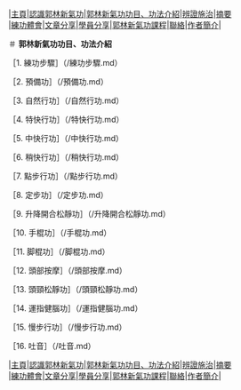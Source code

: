 |[主頁](/README.md)|[認識郭林新氣功](/a1.md)|[郭林新氣功功目、功法介紹](/a2.md)|[辨證施治](/a3.md)|[摘要](/a4.md)  
|[練功體會](/a5.md)|[文章分享](/a6.md)|[學員分享](/a7.md)|[郭林新氣功課程](/a8.md)|[聯絡](/a9.md)|[作者簡介](/a10.md)|  

＃  **郭林新氣功功目、功法介紹**  

［1. 練功步驟］（/練功步驟.md）  

［2. 預備功］（/預備功.md）  

［3. 自然行功］（/自然行功.md）  

［4. 特快行功］（/特快行功.md）  

［5. 中快行功］（/中快行功.md）  

［6. 稍快行功］（/稍快行功.md）  

［7. 點步行功］（/點步行功.md）  

［8. 定步功］（/定步功.md）  

［9. 升降開合松靜功］（/升降開合松靜功.md）  

［10. 手棍功］（/手棍功.md）  

［11. 脚棍功］（/脚棍功.md）  

［12. 頭部按摩］（/頭部按摩.md）  

［13. 頭頸松靜功］（/頭頸松靜功.md）  

［14. 運指健腦功］（/運指健腦功.md）  

［15. 慢步行功］（/慢步行功.md）  

［16. 吐音］（/吐音.md）  

|[主頁](/README.md)|[認識郭林新氣功](/a1.md)|[郭林新氣功功目、功法介紹](/a2.md)|[辨證施治](/a3.md)|[摘要](/a4.md)  
|[練功體會](/a5.md)|[文章分享](/a6.md)|[學員分享](/a7.md)|[郭林新氣功課程](/a8.md)|[聯絡](/a9.md)|[作者簡介](/a10.md)|  




